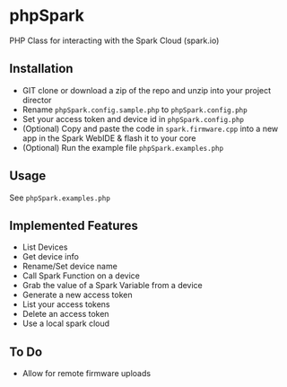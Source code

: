 phpSpark
========

PHP Class for interacting with the Spark Cloud (spark.io)

## Installation ##

- GIT clone or download a zip of the repo and unzip into your project director
- Rename `phpSpark.config.sample.php` to `phpSpark.config.php`
- Set your access token and device id in `phpSpark.config.php`
- (Optional) Copy and paste the code in `spark.firmware.cpp` into a new app in the Spark WebIDE & flash it to your core
- (Optional) Run the example file `phpSpark.examples.php`

## Usage
See `phpSpark.examples.php`

## Implemented Features

- List Devices
- Get device info 
- Rename/Set device name
- Call Spark Function on a device
- Grab the value of a Spark Variable from a device
- Generate a new access token
- List your access tokens
- Delete an access token
- Use a local spark cloud

## To Do

- Allow for remote firmware uploads